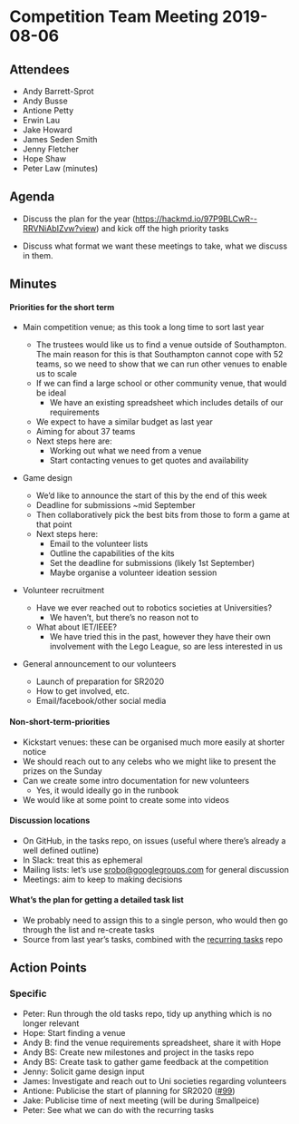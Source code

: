 # Competition Team Meeting 2019-08-06

## Attendees
 * Andy Barrett-Sprot
 * Andy Busse
 * Antione Petty
 * Erwin Lau
 * Jake Howard
 * James Seden Smith
 * Jenny Fletcher
 * Hope Shaw
 * Peter Law (minutes)

## Agenda

* Discuss the plan for the year (https://hackmd.io/97P9BLCwR--RRVNiAbIZvw?view)
  and kick off the high priority tasks

* Discuss what format we want these meetings to take, what we discuss in them.

## Minutes

#### Priorities for the short term

 * Main competition venue; as this took a long time to sort last year
   * The trustees would like us to find a venue outside of Southampton. The main reason for this is that Southampton cannot cope with 52 teams, so we need to show that we can run other venues to enable us to scale
   * If we can find a large school or other community venue, that would be ideal
     * We have an existing spreadsheet which includes details of our requirements
   * We expect to have a similar budget as last year
   * Aiming for about 37 teams
   * Next steps here are:
     * Working out what we need from a venue
     * Start contacting venues to get quotes and availability

 * Game design
   * We’d like to announce the start of this by the end of this week
   * Deadline for submissions ~mid September
   * Then collaboratively pick the best bits from those to form a game at that point
   * Next steps here:
     * Email to the volunteer lists
     * Outline the capabilities of the kits
     * Set the deadline for submissions (likely 1st September)
     * Maybe organise a volunteer ideation session

 * Volunteer recruitment
   * Have we ever reached out to robotics societies at Universities?
     * We haven’t, but there’s no reason not to
   * What about IET/IEEE?
     * We have tried this in the past, however they have their own involvement with the Lego League, so are less interested in us

 * General announcement to our volunteers
   * Launch of preparation for SR2020
   * How to get involved, etc.
   * Email/facebook/other social media

#### Non-short-term-priorities

   * Kickstart venues: these can be organised much more easily at shorter notice
   * We should reach out to any celebs who we might like to present the prizes on the Sunday
   * Can we create some intro documentation for new volunteers
     * Yes, it would ideally go in the runbook
   * We would like at some point to create some into videos

#### Discussion locations

   * On GitHub, in the tasks repo, on issues (useful where there’s already a well defined outline)
   * In Slack: treat this as ephemeral
   * Mailing lists: let’s use srobo@googlegroups.com for general discussion
   * Meetings: aim to keep to making decisions

####  What’s the plan for getting a detailed task list

   * We probably need to assign this to a single person, who would then go through the list and re-create tasks
   * Source from last year’s tasks, combined with the [recurring tasks](https://github.com/srobo/recurring-tasks) repo

## Action Points

### Specific

 * Peter: Run through the old tasks repo, tidy up anything which is no longer relevant
 * Hope: Start finding a venue
 * Andy B: find the venue requirements spreadsheet, share it with Hope
 * Andy BS: Create new milestones and project in the tasks repo
 * Andy BS: Create task to gather game feedback at the competition
 * Jenny: Solicit game design input
 * James: Investigate and reach out to Uni societies regarding volunteers
 * Antione: Publicise the start of planning for SR2020 ([#99](https://github.com/srobo/competition-team-minutes/issues/99))
 * Jake: Publicise time of next meeting (will be during Smallpeice)
 * Peter: See what we can do with the recurring tasks
